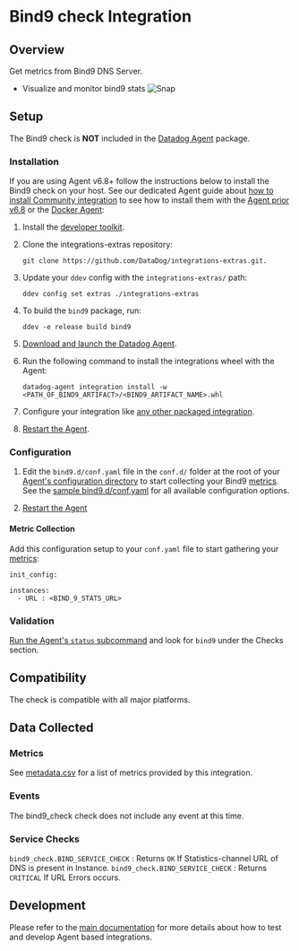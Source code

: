 
# Bind9 check Integration

## Overview

Get metrics from Bind9 DNS Server.

* Visualize and monitor bind9 stats
![Snap](https://raw.githubusercontent.com/DataDog/integrations-extras/master/bind9/images/snapshot.png)

## Setup

The Bind9 check is **NOT** included in the [Datadog Agent](https://app.datadoghq.com/account/settings#agent) package.

### Installation

If you are using Agent v6.8+ follow the instructions below to install the Bind9 check on your host. See our dedicated Agent guide about [how to install Community integration](https://docs.datadoghq.com/agent/guide/community-integrations-installation-with-docker-agent/) to see how to install them with the [Agent prior v6.8](https://docs.datadoghq.com/agent/guide/community-integrations-installation-with-docker-agent/?tab=agentpriorto68) or the [Docker Agent](https://docs.datadoghq.com/agent/guide/community-integrations-installation-with-docker-agent/?tab=docker):

1. Install the [developer toolkit](https://docs.datadoghq.com/developers/integrations/new_check_howto/#developer-toolkit).
2. Clone the integrations-extras repository:

    ```
    git clone https://github.com/DataDog/integrations-extras.git.
    ```

3. Update your `ddev` config with the `integrations-extras/` path:

    ```
    ddev config set extras ./integrations-extras
    ```

4. To build the `bind9` package, run:

    ```
    ddev -e release build bind9
    ```

5. [Download and launch the Datadog Agent](https://app.datadoghq.com/account/settings#agent).
6. Run the following command to install the integrations wheel with the Agent:

    ```
    datadog-agent integration install -w <PATH_OF_BIND9_ARTIFACT>/<BIND9_ARTIFACT_NAME>.whl
    ```

7. Configure your integration like [any other packaged integration](https://docs.datadoghq.com/getting_started/integrations).
8. [Restart the Agent](https://docs.datadoghq.com/agent/guide/agent-commands/?tab=agentv6#restart-the-agent).

### Configuration

1. Edit the `bind9.d/conf.yaml` file in the `conf.d/` folder at the root of your [Agent's configuration directory](https://docs.datadoghq.com/agent/guide/agent-configuration-files/?tab=agentv6#agent-configuration-directory) to start collecting your Bind9 [metrics](#metric-collection).
  See the [sample bind9.d/conf.yaml](https://github.com/DataDog/integrations-extras/blob/master/bind9/datadog_checks/bind9/data/conf.yaml.example) for all available configuration options.

2. [Restart the Agent](https://docs.datadoghq.com/agent/guide/agent-commands/?tab=agentv6#start-stop-and-restart-the-agent)

#### Metric Collection

Add this configuration setup to your `conf.yaml` file to start gathering your [metrics][2]:

```
init_config:

instances:
  - URL : <BIND_9_STATS_URL>
```

### Validation

[Run the Agent's `status` subcommand][4] and look for `bind9` under the Checks section.

## Compatibility

The check is compatible with all major platforms.

## Data Collected

### Metrics

See [metadata.csv][5] for a list of metrics provided by this integration.

### Events

The bind9_check check does not include any event at this time.

### Service Checks

`bind9_check.BIND_SERVICE_CHECK` : Returns `OK` If Statistics-channel URL of DNS is present in Instance.
`bind9_check.BIND_SERVICE_CHECK` : Returns `CRITICAL` If URL Errors occurs.

## Development

Please refer to the [main documentation][6] for more details about how to test and develop Agent based integrations.

[1]: https://raw.githubusercontent.com/DataDog/cookiecutter-datadog-check/master/%7B%7Bcookiecutter.check_name%7D%7D/images/snapshot.png
[2]: #metrics
[3]: https://docs.datadoghq.com/agent/faq/agent-commands/#start-stop-restart-the-agent
[4]: https://docs.datadoghq.com/agent/guide/agent-commands/?tab=agentv6#service-status
[5]: https://github.com/DataDog/cookiecutter-datadog-check/blob/master/%7B%7Bcookiecutter.check_name%7D%7D/metadata.csv
[6]: https://docs.datadoghq.com/developers/
[7]: https://app.datadoghq.com/account/settings#agent
[8]: https://github.com/DataDog/integrations-extras/blob/master/bind9/datadog_checks/bind9/bind9.py
